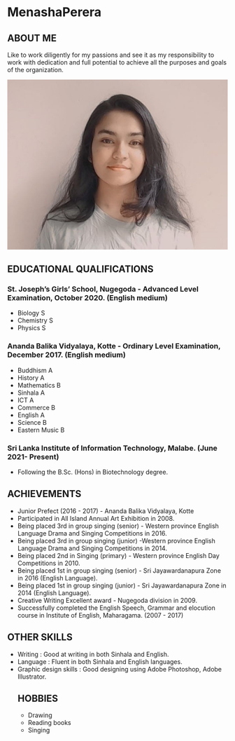 # MenashaPerera

## ABOUT ME
Like to work diligently for my passions and see it as my responsibility to work with dedication and full potential to achieve all the purposes and goals of the organization.

![Photograph](https://github.com/MenashaPerera/MenashaPerera.github.io/blob/main/Images/pic.jpg)

## EDUCATIONAL QUALIFICATIONS
### St. Joseph’s Girls’ School, Nugegoda - Advanced Level Examination, October 2020. (English medium)

<ul>
<li>Biology   S</li>
<li>Chemistry S</li>
<li>Physics   S</li>
</ul>



### Ananda Balika Vidyalaya, Kotte - Ordinary Level Examination, December 2017. (English medium)

<ul>
<li>Buddhism      A</li>
<li>History       A</li>
<li>Mathematics   B</li>
<li>Sinhala       A</li>
<li>ICT           A</li>
<li>Commerce      B</li>
<li>English       A</li>
<li>Science       B</li>
<li>Eastern Music B</li>
</ul>

### Sri Lanka Institute of Information Technology, Malabe. (June 2021- Present)

<ul>
  <li>Following the B.Sc. (Hons) in Biotechnology degree.</li>
</ul>

## ACHIEVEMENTS

<ul>
<li>Junior Prefect (2016 - 2017) - Ananda Balika Vidyalaya, Kotte</li>
<li>Participated in All Island Annual Art Exhibition in 2008.</li>
<li>Being placed 3rd in group singing (senior) - Western province English Language Drama and Singing Competitions in 2016.</li>
<li>Being placed 3rd in group singing (junior) -Western province English Language Drama and Singing Competitions in 2014.</li>
<li>Being placed 2nd in Singing (primary) - Western province English Day Competitions in 2010.</li>
<li>Being placed 1st in group singing (senior) - Sri Jayawardanapura Zone in 2016 (English Language).</li>
<li>Being placed 1st in group singing (junior) - Sri Jayawardanapura Zone in 2014 (English Language).</li>
<li>Creative Writing Excellent award - Nugegoda division in 2009.</li>
<li>Successfully completed the English Speech, Grammar and elocution course in Institute of English, Maharagama. (2007 - 2017)</li>
</ul>

## OTHER SKILLS

<ul>
<li>Writing               : Good at writing in both Sinhala and English.</li>
<li>Language              : Fluent in both Sinhala and English languages.</li>
<li>Graphic design skills : Good designing using Adobe Photoshop, Adobe Illustrator.</li>
  
## HOBBIES
  
<ul> 
<li>Drawing</li>
<li>Reading books</li>
<li>Singing</li> 
  


